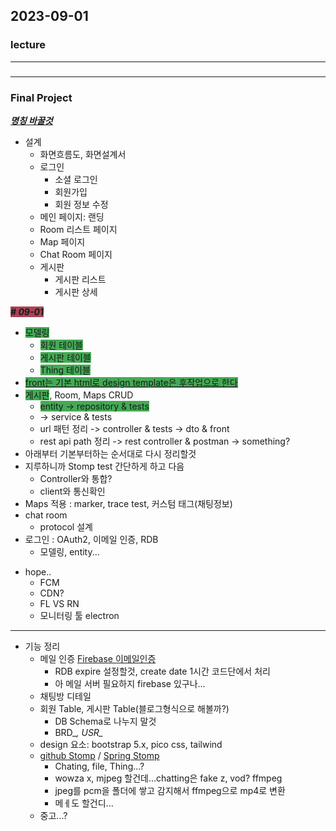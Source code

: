 ## 2023-09-01
### lecture

---
###
---
### Final Project
<U>***명칭 바꿀것***</U>
* 설계  
  - 화면흐름도, 화면설계서  
  - 로그인
    - 소셜 로그인
    - 회원가입
    - 회원 정보 수정
  - 메인 페이지: 랜딩
  - Room 리스트 페이지
  - Map 페이지
  - Chat Room 페이지
  - 게시판
    - 게시판 리스트
    - 게시판 상세

***<span style='background-color:#AA4455'># 09-01</span>***  
* <span style='background-color:#44AA55'>모델링</span>   
  * <span style='background-color:#44AA55'>회원 테이블
  * <span style='background-color:#44AA55'>게시판 테이블
  * <span style='background-color:#44AA55'>Thing 테이블
* <span style='background-color:#44AA55'><u>front는 기본 html로 design template은 후작업으로 한다</u>
* <span style='background-color:#44AA55'>게시판</span>, Room, Maps CRUD
  * <span style='background-color:#44AA55'>entity -> repository & tests</span>  
  * -> service & tests 
  * url 패턴 정리 -> controller & tests -> dto & front  
  * rest api path 정리 -> rest controller & postman -> something?
* 아래부터 기본부터하는 순서대로 다시 정리할것
* 지루하니까 Stomp test 간단하게 하고 다음
  * Controller와 통합?
  * client와 통신확인
* Maps 적용 : marker, trace test, 커스텀 태그(채팅정보) 
* chat room
  * protocol 설계
* 로그인 : OAuth2, 이메일 인증, RDB
  * 모델링, entity...  

- hope..
  - FCM  
  - CDN?  
  - FL VS RN  
  - 모니터링 툴 electron  

---
* 기능 정리
  - 메일 인증 [Firebase 이메일인증](https://firebase.google.com/docs/auth/web/email-link-auth?hl=ko)
    - RDB expire 설정할것, create date 1시간 코드단에서 처리  
    - 아 메일 서버 필요하지 firebase 있구나...  
  - 채팅방 디테일  
  - 회원 Table, 게시판 Table(블로그형식으로 해볼까?)
    - DB Schema로 나누지 말것
    - BRD_*, USR_*  
  - design 요소: bootstrap 5.x, pico css, tailwind  
  - [github Stomp](https://github.com/spring-guides/gs-messaging-stomp-websocket) / [Spring Stomp](https://spring.io/guides/gs/messaging-stomp-websocket/)
    - Chating, file, Thing...?  
    - wowza x, mjpeg 할건데...chatting은 fake z, vod? ffmpeg   
    - jpeg를 pcm을 폴더에 쌓고 감지해서 ffmpeg으로 mp4로 변환   
    - 메ㅔ도 할건디...
  - 중고...?  


<br>
<br>
<br>
<br>
<br>
<br>
<br>
<br>
<br>
<br>
<br>
<br>
<br>
<br>
<br>
<br>
<br>
<br>
<br>
<br>
<br>
<br>
<br>
<br>
<br>
<br>
<br>
<br>

<style type="text/css">
.tg  {border-collapse:collapse;border-spacing:0;}
.tg td{border-color:black;border-style:solid;border-width:1px;font-family:Arial, sans-serif;font-size:14px;
  overflow:hidden;padding:10px 5px;word-break:normal;}
.tg th{border-color:black;border-style:solid;border-width:1px;font-family:Arial, sans-serif;font-size:14px;
  font-weight:normal;overflow:hidden;padding:10px 5px;word-break:normal;}
.tg .tg-0lax{text-align:left;vertical-align:top}
.tg .tg-0pky{border-color:inherit;text-align:left;vertical-align:top}
</style>

